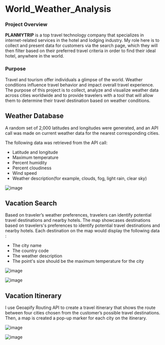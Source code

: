 # World_Weather_Analysis

### Project Overview
**PLANMYTRIP** is a top travel technology company that specializes in internet-related services in the hotel and lodging industry. My role here is to collect and present data for customers via the search page, which they will then filter based on their preferred travel criteria in order to find their ideal hotel, anywhere in the world.

### Purpose
Travel and tourism offer individuals a glimpse of the world. Weather conditions influence travel behavior and impact overall travel experience. The purpose of this project is to collect, analyze and visualize weather data across cities worldwide and to provide travelers with a tool that will allow them to determine their travel destination based on weather conditions.


## Weather Database

A random set of 2,000 latitudes and longitudes were generated, and an API call was made on current weather data for the nearest corresponding cities.

The following data was retrieved from the API call:

-   Latitude and longitude
-   Maximum temperature
-   Percent humidity
-   Percent cloudiness
-   Wind speed
-   Weather description(for example, clouds, fog, light rain, clear sky)

![image](https://user-images.githubusercontent.com/119648166/215396563-de6aa827-2eb0-4510-86b8-843079a74ef7.png)



## Vacation Search

Based on traveler’s weather preferences, travelers can identify potential travel destinations and nearby hotels. The map showcases destinations  based on travelers's preferences to identify potential travel destinations and nearby hotels. Each destination on the map would display the following data :
-   The city name
-   The country code
-   The weather description
-   The point's size should be the maximum temperature for the city

![image](https://user-images.githubusercontent.com/119648166/215396704-2b7c989b-39d1-43ba-9829-40783c90c17e.png)

![image](https://user-images.githubusercontent.com/119648166/215396813-8583a217-8128-4ee9-b2b5-f9274265edb3.png)


## Vacation Itinerary

I use Geoapify Routing API to create a travel itinerary that shows the route between four cities chosen from the customer’s possible travel destinations. Then, a map is created a pop-up marker for each city on the itinerary.

![image](https://user-images.githubusercontent.com/119648166/215396910-1940915e-3e5e-4a46-aaa8-7442f7d0b441.png)

![image](https://user-images.githubusercontent.com/119648166/215397014-805a53f8-38ac-4450-a6ee-27d7c32b499a.png)



